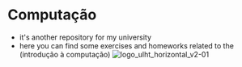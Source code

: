 # Computação
- it's another repository for my university
- here you can find some exercises and homeworks related to the (introdução à computação)
![logo_ulht_horizontal_v2-01](https://user-images.githubusercontent.com/24737993/194513525-fe075603-28af-4cfc-9c20-a1e5b5583b4d.png)
